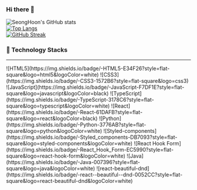 ### Hi there 👋

<!--
**shlee9999/shlee9999** is a ✨ _special_ ✨ repository because its `README.md` (this file) appears on your GitHub profile.

Here are some ideas to get you started:

- 🔭 I’m currently working on ...
- 🌱 I’m currently learning ...
- 👯 I’m looking to collaborate on ...
- 🤔 I’m looking for help with ...
- 💬 Ask me about ...
- 📫 How to reach me: ...
- 😄 Pronouns: ...
- ⚡ Fun fact: ...
-->

![SeongHoon's GitHub stats](https://github-readme-stats.vercel.app/api?username=shlee9999&show_icons=true&theme=radical)<br/>
[![Top Langs](https://github-readme-stats.vercel.app/api/top-langs/?username=shlee9999)](https://github.com/anuraghazra/github-readme-stats)<br/>
[![GitHub Streak](https://streak-stats.demolab.com?user=shlee9999&theme=dark&hide_border=true&border_radius=20&locale=ko)](https://git.io/streak-stats)<br/>

### 🔨 Technology Stacks
<hr/>
![HTML5](https://img.shields.io/badge/-HTML5-E34F26?style=flat-square&logo=html5&logoColor=white)
![CSS3](https://img.shields.io/badge/-CSS3-1572B6?style=flat-square&logo=css3)
![JavaScript](https://img.shields.io/badge/-JavaScript-F7DF1E?style=flat-square&logo=javascript&logoColor=black)
![TypeScript](https://img.shields.io/badge/-TypeScript-3178C6?style=flat-square&logo=typescript&logoColor=white)
![React](https://img.shields.io/badge/-React-61DAFB?style=flat-square&logo=react&logoColor=black)
![Python](https://img.shields.io/badge/-Python-3776AB?style=flat-square&logo=python&logoColor=white)
![Styled-components](https://img.shields.io/badge/-Styled_components-DB7093?style=flat-square&logo=styled-components&logoColor=white)
![React Hook Form](https://img.shields.io/badge/-React_Hook_Form-EC5990?style=flat-square&logo=react-hook-form&logoColor=white)
![Java](https://img.shields.io/badge/-Java-007396?style=flat-square&logo=java&logoColor=white)
![react-beautiful-dnd](https://img.shields.io/badge/-react--beautiful--dnd-0052CC?style=flat-square&logo=react-beautiful-dnd&logoColor=white)
